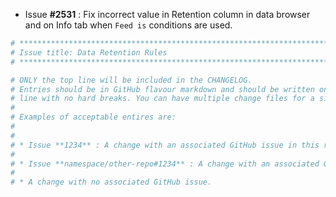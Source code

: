 * Issue **#2531** : Fix incorrect value in Retention column in data browser and on Info tab when `Feed is` conditions are used.


```sh
# ********************************************************************************
# Issue title: Data Retention Rules
# ********************************************************************************

# ONLY the top line will be included in the CHANGELOG.
# Entries should be in GitHub flavour markdown and should be written on a SINGLE
# line with no hard breaks. You can have multiple change files for a single GitHub issue.
#
# Examples of acceptable entires are:
#
#
# * Issue **1234** : A change with an associated GitHub issue in this repository
#
# * Issue **namespace/other-repo#1234** : A change with an associated GitHub issue in another repository
#
# * A change with no associated GitHub issue.
```
